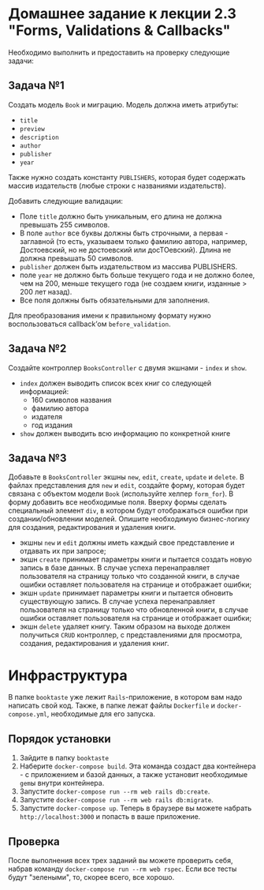 Домашнее задание к лекции 2.3 "Forms, Validations & Callbacks"
===

Необходимо выполнить и предоставить на проверку следующие задачи:

## Задача №1
Создать модель `Book` и миграцию. Модель должна иметь атрибуты:
- `title`
- `preview`
- `description`
- `author`
- `publisher`
- `year`

Также нужно создать константу `PUBLISHERS`, которая будет содержать массив издательств (любые строки с названиями издательств).

Добавить следующие валидации:
- Поле `title` должно быть уникальным, его длина не должна превышать 255 символов.
- В поле `author` все буквы должны быть строчными, а первая - заглавной (то есть, указываем только фамилию автора, например, Достоевский, но не достоевский или досТОевский). Длина не должна превышать 50 символов.
- `publisher` должен быть издательством из массива PUBLISHERS.
- поле `year` не должно быть больше текущего года и не должно более, чем на 200, меньше текущего года (не создаем книги, изданные > 200 лет назад).
- Все поля должны быть обязательными для заполнения.

Для преобразования имени к правильному формату нужно воспользоваться callback’ом `before_validation`.

## Задача №2
Создайте контроллер `BooksController` с двумя экшнами - `index` и `show`.
- `index` должен выводить список всех книг со следующей информацией:
  - 160 символов названия
  - фамилию автора
  - издателя
  - год издания
- `show` должен выводить всю информацию по конкретной книге

## Задача №3
Добавьте в `BooksController` экшны `new`, `edit`, `create`, `update` и `delete`.
В файлах представления для `new` и `edit`, создайте форму, которая будет связана с объектом модели `Book` (используйте хелпер `form_for`). В форму добавить все необходимые поля. Вверху формы сделать специальный элемент `div`, в котором будут отображаться ошибки при создании/обновлении моделей.
Опишите необходимую бизнес-логику для создания, редактирования и удаления книги.
- экшны `new` и `edit` должны иметь каждый свое представление и отдавать их при запросе;
- экшн `create` принимает параметры книги и пытается создать новую запись в базе данных. В случае успеха перенаправляет пользователя на страницу только что созданной книги, в случае ошибки оставляет пользователя на странице и отображает ошибки;
- экшн `update` принимает параметры книги и пытается обновить существующую запись. В случае успеха перенаправляет пользователя на страницу только что обновленной книги, в случае ошибки оставляет пользователя на странице и отображает ошибки;
- экшн `delete` удаляет книгу.
Таким образом на выходе должен получиться `CRUD` контроллер, с представлениями для просмотра, создания, редактирования и удаления книг.

# Инфраструктура

В папке `booktaste` уже лежит `Rails`-приложение, в котором вам надо написать свой код. Также, в папке лежат файлы `Dockerfile` и `docker-compose.yml`, необходимые для его запуска.

## Порядок установки

1. Зайдите в папку `booktaste`
2. Наберите `docker-compose build`. Эта команда создаст два контейнера - с приложением и базой данных, а также установит необходимые `gem`ы внутри контейнера.
2. Запустите `docker-compose run --rm web rails db:create`.
2. Запустите `docker-compose run --rm web rails db:migrate`.
3. Запустите `docker-compose up`. Теперь в браузере вы можете набрать `http://localhost:3000` и попасть в ваше приложение.

## Проверка

После выполнения всех трех заданий вы можете проверить себя, набрав команду `docker-compose run --rm web rspec`. Если все тесты будут "зелеными", то, скорее всего, все хорошо.

